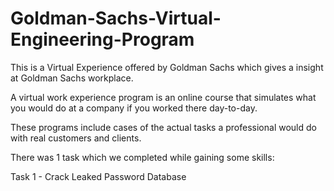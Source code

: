 # Goldman-Sachs-Virtual-Engineering-Program
This is a Virtual Experience offered by Goldman Sachs which gives a insight at Goldman Sachs workplace. 

A virtual work experience program is an online course that simulates what you would do at a company if you worked there day-to-day. 

These programs include cases of the actual tasks a professional would do with real customers and clients. 

There was 1 task which we completed while gaining some skills:

Task 1 - Crack Leaked Password Database
